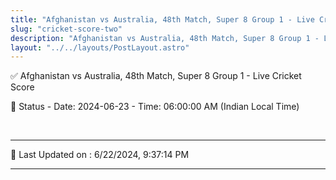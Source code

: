 ```yaml
---
title: "Afghanistan vs Australia, 48th Match, Super 8 Group 1 - Live Cricket Score"
slug: "cricket-score-two"
description: "Afghanistan vs Australia, 48th Match, Super 8 Group 1 - Live Cricket Score - Date: 2024-06-23 - Time: 06:00:00 AM (Indian Local Time)."
layout: "../../layouts/PostLayout.astro"
--- 
```


✅ Afghanistan vs Australia, 48th Match, Super 8 Group 1 - Live Cricket Score

📑 Status - Date: 2024-06-23 - Time: 06:00:00 AM (Indian Local Time)

<br />

***

📝 Last Updated on : 6/22/2024, 9:37:14 PM

***

